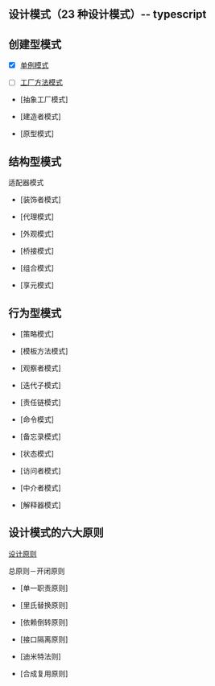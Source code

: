 ## 设计模式（23 种设计模式）-- typescript

<!-- https://blog.csdn.net/jason0539/article/details/44956775 -->

## 创建型模式

- [x] [单例模式](./src/Singleton)

- [ ] [工厂方法模式](./src/Factory)

- [抽象工厂模式]

- [建造者模式]

- [原型模式]

## 结构型模式

适配器模式

- [装饰者模式]

- [代理模式]

- [外观模式]

- [桥接模式]

- [组合模式]

- [享元模式]

## 行为型模式

- [策略模式]

- [模板方法模式]

- [观察者模式]

- [迭代子模式]

- [责任链模式]

- [命令模式]

- [备忘录模式]

- [状态模式]

- [访问者模式]

- [中介者模式]

- [解释器模式]

## 设计模式的六大原则

[设计原则](https://www.bilibili.com/video/BV1kW411P7KS/?spm_id_from=333.788.videocard.1)

总原则－开闭原则

- [单一职责原则]

- [里氏替换原则]

- [依赖倒转原则]

- [接口隔离原则]

- [迪米特法则]

- [合成复用原则]
